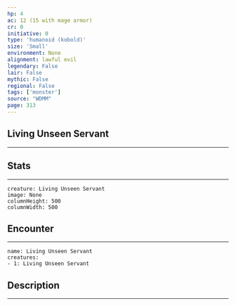 ```yaml
---
hp: 4
ac: 12 (15 with mage armor)
cr: 0
initiative: 0
type: 'humanoid (kobold)'    
size: 'Small'
environment: None
alignment: lawful evil
legendary: False
lair: False
mythic: False
regional: False
tags: ['monster']
source: "WDMM"
page: 313
---
```


## Living Unseen Servant
---



## Stats
---

```statblock
creature: Living Unseen Servant
image: None
columnHeight: 500
columnWidth: 500
```

## Encounter
---

```encounter-table
name: Living Unseen Servant
creatures:
- 1: Living Unseen Servant
```

## Description
---




